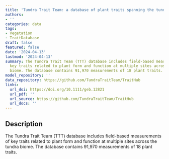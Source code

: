 ```yaml
---
title: 'Tundra Trait Team: a database of plant traits spanning the tundra biome'
authors:
- ''
categories: data
tags:
- Vegetation
- TraitDatabase
draft: false
featured: false
date: '2024-04-13'
lastmod: '2024-04-13'
summary: The Tundra Trait Team (TTT) database includes field-based measurements of
  key traits related to plant form and function at multiple sites across the tundra
  biome. The database contains 91,970 measurements of 18 plant traits.
model_repository: ''
data_repository: https://github.com/TundraTraitTeam/TraitHub
links:
  url_doi: https://doi.org/10.1111/geb.12821
  url_pdf: ''
  url_source: https://github.com/TundraTraitTeam/TraitHub
  url_docs: ''
---
```


## Description

The Tundra Trait Team (TTT) database includes field-based measurements of key traits related to plant form and function at multiple sites across the tundra biome. The database contains 91,970 measurements of 18 plant traits.

